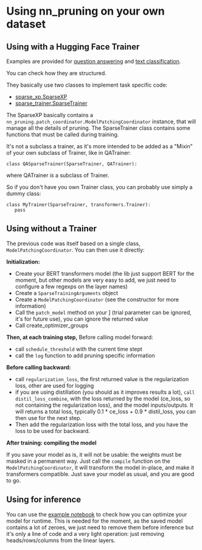 # Using nn_pruning on your own dataset

## Using with a Hugging Face Trainer
Examples are provided for [question answering](https://github.com/huggingface/nn_pruning/tree/main/nn_pruning/examples/question_answering)
and [text classification](https://github.com/huggingface/nn_pruning/tree/main/nn_pruning/examples/text_classification).

You can check how they are structured.

They basically use two classes to implement task specific code: 
- [sparse_xp.SparseXP](https://github.com/huggingface/nn_pruning/blob/main/nn_pruning/sparse_xp.py)
- [sparse_trainer.SparseTrainer](https://github.com/huggingface/nn_pruning/blob/main/nn_pruning/sparse_trainer.py)
 
The SparseXP basically contains a `nn_pruning.patch_coordinator.ModelPatchingCoordinator` instance, that will manage all the details of pruning.
The SparseTrainer class contains some functions that must be called during training.

It's not a subclass a trainer, as it's more intended to be added as a "Mixin" of your
 own subclass of Trainer, like in QATrainer:

`class QASparseTrainer(SparseTrainer, QATrainer):`

where QATrainer *is* a subclass of Trainer.

So if you don't have you own Trainer class, you can probably use simply a dummy class:

```
class MyTrainer(SparseTrainer, transformers.Trainer):
   pass
```


## Using without a Trainer

The previous code was itself based on a single class, `ModelPatchingCoordinator`.
You can then use it directly:

**Initialization:**
- Create your BERT transformers model (the lib just support BERT for the moment, but other models are very easy to add, we just need to configure a few regexps on the layer names)
- Create a `SparseTrainingArguments` object
- Create a `ModelPatchingCoordinator` (see the constructor for more information)
- Call the `patch_model` method on your ] (trial parameter can be ignored, it's for future use), you can ignore the returned value
- Call create_optimizer_groups

**Then, at each training step,**
Before calling model forward:
 - call `schedule_threshold` with the current time stept
 - call the `log` function to add pruning specific information
 
**Before calling backward:** 
- call `regularization_loss`, the first returned value is the regularization loss, other are used for logging
- if you are using distillation (you should as it improves results a lot), `call distil_loss_combine`,
with the loss returned by the model (ce_loss, so not containing the regularization loss), and the model inputs/outputs.
It will returns a total loss, typically 0.1 * ce_loss + 0.9 * distil_loss, you can then use for the next step.
- Then add the regularization loss with the total loss, and you have the loss to be used for backward.


**After training: compiling the model**

If you save your model as is, it will not be usable: the weights must be masked in a permanent way.
Just call the `compile` function on the `ModelPatchingCoordinator`, it will transform the model in-place, and make it transformers compatible.
Just save your model as usual, and you are good to go.



## Using for inference
You can use the [example notebook](https://github.com/huggingface/nn_pruning/blob/main/documentation/notebooks/Using%20pruned%20transformers%20for%20inference.ipynb)
to check how you can optimize your model for runtime.
This is needed for the moment, as the saved model contains a lot of zeroes, we just need to remove them before inference
but it's only a line of code and a very light operation: just removing heads/rows/columns from the linear layers. 






